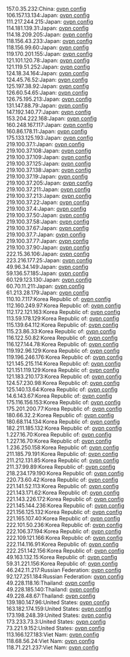157.0.35.232:China: [ovpn config](vpn/157_0_35_232.ovpn)  
106.157.13.134:Japan: [ovpn config](vpn/106_157_13_134.ovpn)  
111.217.244.215:Japan: [ovpn config](vpn/111_217_244_215.ovpn)  
114.181.139.31:Japan: [ovpn config](vpn/114_181_139_31.ovpn)  
114.18.209.205:Japan: [ovpn config](vpn/114_18_209_205.ovpn)  
118.156.43.233:Japan: [ovpn config](vpn/118_156_43_233.ovpn)  
118.156.99.60:Japan: [ovpn config](vpn/118_156_99_60.ovpn)  
119.170.201.155:Japan: [ovpn config](vpn/119_170_201_155.ovpn)  
121.101.120.78:Japan: [ovpn config](vpn/121_101_120_78.ovpn)  
121.119.51.252:Japan: [ovpn config](vpn/121_119_51_252.ovpn)  
124.18.34.164:Japan: [ovpn config](vpn/124_18_34_164.ovpn)  
124.45.76.52:Japan: [ovpn config](vpn/124_45_76_52.ovpn)  
125.197.38.92:Japan: [ovpn config](vpn/125_197_38_92.ovpn)  
126.60.54.65:Japan: [ovpn config](vpn/126_60_54_65.ovpn)  
126.75.195.213:Japan: [ovpn config](vpn/126_75_195_213.ovpn)  
131.147.88.79:Japan: [ovpn config](vpn/131_147_88_79.ovpn)  
147.192.140.77:Japan: [ovpn config](vpn/147_192_140_77.ovpn)  
153.204.222.168:Japan: [ovpn config](vpn/153_204_222_168.ovpn)  
160.248.167.117:Japan: [ovpn config](vpn/160_248_167_117.ovpn)  
160.86.178.11:Japan: [ovpn config](vpn/160_86_178_11.ovpn)  
175.133.125.193:Japan: [ovpn config](vpn/175_133_125_193.ovpn)  
219.100.37.1:Japan: [ovpn config](vpn/219_100_37_1.ovpn)  
219.100.37.108:Japan: [ovpn config](vpn/219_100_37_108.ovpn)  
219.100.37.109:Japan: [ovpn config](vpn/219_100_37_109.ovpn)  
219.100.37.125:Japan: [ovpn config](vpn/219_100_37_125.ovpn)  
219.100.37.138:Japan: [ovpn config](vpn/219_100_37_138.ovpn)  
219.100.37.19:Japan: [ovpn config](vpn/219_100_37_19.ovpn)  
219.100.37.205:Japan: [ovpn config](vpn/219_100_37_205.ovpn)  
219.100.37.211:Japan: [ovpn config](vpn/219_100_37_211.ovpn)  
219.100.37.213:Japan: [ovpn config](vpn/219_100_37_213.ovpn)  
219.100.37.22:Japan: [ovpn config](vpn/219_100_37_22.ovpn)  
219.100.37.4:Japan: [ovpn config](vpn/219_100_37_4.ovpn)  
219.100.37.50:Japan: [ovpn config](vpn/219_100_37_50.ovpn)  
219.100.37.58:Japan: [ovpn config](vpn/219_100_37_58.ovpn)  
219.100.37.67:Japan: [ovpn config](vpn/219_100_37_67.ovpn)  
219.100.37.7:Japan: [ovpn config](vpn/219_100_37_7.ovpn)  
219.100.37.77:Japan: [ovpn config](vpn/219_100_37_77.ovpn)  
219.100.37.90:Japan: [ovpn config](vpn/219_100_37_90.ovpn)  
222.15.36.106:Japan: [ovpn config](vpn/222_15_36_106.ovpn)  
223.216.177.25:Japan: [ovpn config](vpn/223_216_177_25.ovpn)  
49.96.34.149:Japan: [ovpn config](vpn/49_96_34_149.ovpn)  
59.136.57.185:Japan: [ovpn config](vpn/59_136_57_185.ovpn)  
60.129.123.130:Japan: [ovpn config](vpn/60_129_123_130.ovpn)  
60.70.11.211:Japan: [ovpn config](vpn/60_70_11_211.ovpn)  
61.213.28.179:Japan: [ovpn config](vpn/61_213_28_179.ovpn)  
110.10.7.117:Korea Republic of: [ovpn config](vpn/110_10_7_117.ovpn)  
112.160.249.97:Korea Republic of: [ovpn config](vpn/112_160_249_97.ovpn)  
112.172.121.163:Korea Republic of: [ovpn config](vpn/112_172_121_163.ovpn)  
113.59.178.129:Korea Republic of: [ovpn config](vpn/113_59_178_129.ovpn)  
115.139.64.112:Korea Republic of: [ovpn config](vpn/115_139_64_112.ovpn)  
115.23.86.33:Korea Republic of: [ovpn config](vpn/115_23_86_33.ovpn)  
116.122.50.82:Korea Republic of: [ovpn config](vpn/116_122_50_82.ovpn)  
116.127.144.78:Korea Republic of: [ovpn config](vpn/116_127_144_78.ovpn)  
119.192.96.129:Korea Republic of: [ovpn config](vpn/119_192_96_129.ovpn)  
119.196.246.176:Korea Republic of: [ovpn config](vpn/119_196_246_176.ovpn)  
121.145.215.114:Korea Republic of: [ovpn config](vpn/121_145_215_114.ovpn)  
121.151.119.129:Korea Republic of: [ovpn config](vpn/121_151_119_129.ovpn)  
121.183.210.173:Korea Republic of: [ovpn config](vpn/121_183_210_173.ovpn)  
124.57.230.98:Korea Republic of: [ovpn config](vpn/124_57_230_98.ovpn)  
125.140.13.64:Korea Republic of: [ovpn config](vpn/125_140_13_64.ovpn)  
14.6.143.67:Korea Republic of: [ovpn config](vpn/14_6_143_67.ovpn)  
175.116.156.153:Korea Republic of: [ovpn config](vpn/175_116_156_153.ovpn)  
175.201.200.77:Korea Republic of: [ovpn config](vpn/175_201_200_77.ovpn)  
180.66.32.2:Korea Republic of: [ovpn config](vpn/180_66_32_2.ovpn)  
180.68.114.134:Korea Republic of: [ovpn config](vpn/180_68_114_134.ovpn)  
182.211.185.132:Korea Republic of: [ovpn config](vpn/182_211_185_132.ovpn)  
1.227.16.70:Korea Republic of: [ovpn config](vpn/1_227_16_70.ovpn)  
1.227.16.70:Korea Republic of: [ovpn config](vpn/1_227_16_70.ovpn)  
1.236.250.158:Korea Republic of: [ovpn config](vpn/1_236_250_158.ovpn)  
211.185.79.191:Korea Republic of: [ovpn config](vpn/211_185_79_191.ovpn)  
211.212.131.85:Korea Republic of: [ovpn config](vpn/211_212_131_85.ovpn)  
211.37.99.89:Korea Republic of: [ovpn config](vpn/211_37_99_89.ovpn)  
218.234.179.190:Korea Republic of: [ovpn config](vpn/218_234_179_190.ovpn)  
220.73.60.42:Korea Republic of: [ovpn config](vpn/220_73_60_42.ovpn)  
221.141.52.113:Korea Republic of: [ovpn config](vpn/221_141_52_113.ovpn)  
221.143.171.62:Korea Republic of: [ovpn config](vpn/221_143_171_62.ovpn)  
221.143.226.172:Korea Republic of: [ovpn config](vpn/221_143_226_172.ovpn)  
221.145.144.236:Korea Republic of: [ovpn config](vpn/221_145_144_236.ovpn)  
221.156.125.132:Korea Republic of: [ovpn config](vpn/221_156_125_132.ovpn)  
221.165.107.40:Korea Republic of: [ovpn config](vpn/221_165_107_40.ovpn)  
222.101.50.236:Korea Republic of: [ovpn config](vpn/222_101_50_236.ovpn)  
222.106.37.194:Korea Republic of: [ovpn config](vpn/222_106_37_194.ovpn)  
222.109.121.166:Korea Republic of: [ovpn config](vpn/222_109_121_166.ovpn)  
222.114.116.91:Korea Republic of: [ovpn config](vpn/222_114_116_91.ovpn)  
222.251.142.156:Korea Republic of: [ovpn config](vpn/222_251_142_156.ovpn)  
49.163.132.15:Korea Republic of: [ovpn config](vpn/49_163_132_15.ovpn)  
59.31.221.156:Korea Republic of: [ovpn config](vpn/59_31_221_156.ovpn)  
46.242.11.217:Russian Federation: [ovpn config](vpn/46_242_11_217.ovpn)  
92.127.251.184:Russian Federation: [ovpn config](vpn/92_127_251_184.ovpn)  
49.228.118.16:Thailand: [ovpn config](vpn/49_228_118_16.ovpn)  
49.228.185.140:Thailand: [ovpn config](vpn/49_228_185_140.ovpn)  
49.228.48.67:Thailand: [ovpn config](vpn/49_228_48_67.ovpn)  
139.180.147.96:United States: [ovpn config](vpn/139_180_147_96.ovpn)  
163.182.174.159:United States: [ovpn config](vpn/163_182_174_159.ovpn)  
173.198.248.39:United States: [ovpn config](vpn/173_198_248_39.ovpn)  
173.233.73.3:United States: [ovpn config](vpn/173_233_73_3.ovpn)  
73.221.9.152:United States: [ovpn config](vpn/73_221_9_152.ovpn)  
113.166.127.183:Viet Nam: [ovpn config](vpn/113_166_127_183.ovpn)  
118.68.56.24:Viet Nam: [ovpn config](vpn/118_68_56_24.ovpn)  
118.71.221.237:Viet Nam: [ovpn config](vpn/118_71_221_237.ovpn)  
